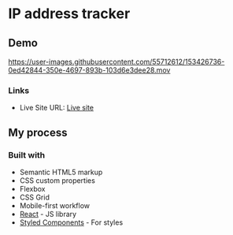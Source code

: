 # IP address tracker

## Demo

https://user-images.githubusercontent.com/55712612/153426736-0ed42844-350e-4697-893b-103d6e3dee28.mov




### Links

- Live Site URL: [Live site](https://iptrackersawo.netlify.app/)

## My process

### Built with

- Semantic HTML5 markup
- CSS custom properties
- Flexbox
- CSS Grid
- Mobile-first workflow
- [React](https://reactjs.org/) - JS library
- [Styled Components](https://styled-components.com/) - For styles
